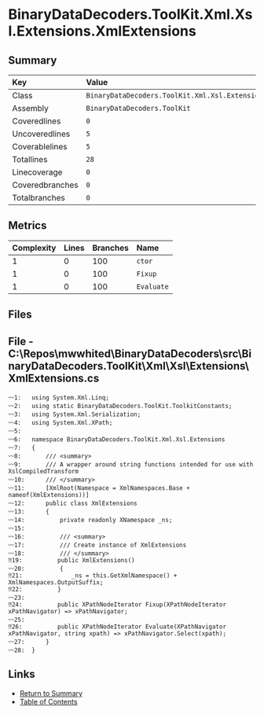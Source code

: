 ﻿# BinaryDataDecoders.ToolKit.Xml.Xsl.Extensions.XmlExtensions

## Summary

| Key             | Value                                                         |
| :-------------- | :------------------------------------------------------------ |
| Class           | `BinaryDataDecoders.ToolKit.Xml.Xsl.Extensions.XmlExtensions` |
| Assembly        | `BinaryDataDecoders.ToolKit`                                  |
| Coveredlines    | `0`                                                           |
| Uncoveredlines  | `5`                                                           |
| Coverablelines  | `5`                                                           |
| Totallines      | `28`                                                          |
| Linecoverage    | `0`                                                           |
| Coveredbranches | `0`                                                           |
| Totalbranches   | `0`                                                           |

## Metrics

| Complexity | Lines | Branches | Name       |
| :--------- | :---- | :------- | :--------- |
| 1          | 0     | 100      | `ctor`     |
| 1          | 0     | 100      | `Fixup`    |
| 1          | 0     | 100      | `Evaluate` |

## Files

## File - C:\Repos\mwwhited\BinaryDataDecoders\src\BinaryDataDecoders.ToolKit\Xml\Xsl\Extensions\XmlExtensions.cs

```CSharp
〰1:   using System.Xml.Linq;
〰2:   using static BinaryDataDecoders.ToolKit.ToolkitConstants;
〰3:   using System.Xml.Serialization;
〰4:   using System.Xml.XPath;
〰5:   
〰6:   namespace BinaryDataDecoders.ToolKit.Xml.Xsl.Extensions
〰7:   {
〰8:       /// <summary>
〰9:       /// A wrapper around string functions intended for use with XslCompiledTransform
〰10:      /// </summary>
〰11:      [XmlRoot(Namespace = XmlNamespaces.Base + nameof(XmlExtensions))]
〰12:      public class XmlExtensions
〰13:      {
〰14:          private readonly XNamespace _ns;
〰15:  
〰16:          /// <summary>
〰17:          /// Create instance of XmlExtensions
〰18:          /// </summary>
‼19:          public XmlExtensions()
〰20:          {
‼21:              _ns = this.GetXmlNamespace() + XmlNamespaces.OutputSuffix;
‼22:          }
〰23:  
‼24:          public XPathNodeIterator Fixup(XPathNodeIterator xPathNavigator) => xPathNavigator;
〰25:  
‼26:          public XPathNodeIterator Evaluate(XPathNavigator xPathNavigator, string xpath) => xPathNavigator.Select(xpath);
〰27:      }
〰28:  }
```

## Links

* [Return to Summary](Summary.md)
* [Table of Contents](../TOC.md)


